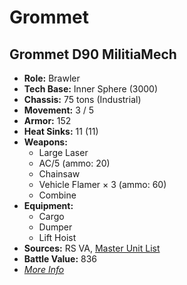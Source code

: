 # Grommet
## Grommet D90 MilitiaMech
- **Role:** Brawler
- **Tech Base:** Inner Sphere (3000)
- **Chassis:** 75 tons (Industrial)
- **Movement:** 3 / 5
- **Armor:** 152
- **Heat Sinks:** 11 (11)
- **Weapons:**
  - Large Laser
  - AC/5 (ammo: 20)
  - Chainsaw
  - Vehicle Flamer × 3 (ammo: 60)
  - Combine
- **Equipment:**
  - Cargo
  - Dumper
  - Lift Hoist
- **Sources:** RS VA, [Master Unit List](http://masterunitlist.info/Unit/Details/7180/grommet-d90-militiamech)
- **Battle Value:** 836
- [*More Info*](grommet/grommet_d90_militiamech.md)

